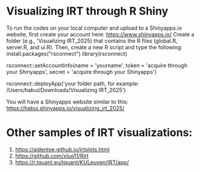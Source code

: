 # Visualizing IRT through R Shiny
To run the codes on your local computer and upload to a Shinyapps.io website, first create your account here: https://www.shinyapps.io/
Create a folder (e.g., 'Visualizing IRT_2025) that contains the R files (global.R, server.R, and ui.R).
Then, create a new R script and type the following:
  install.packages("rsconnect")
  library(rsconnect)

  rsconnect::setAccountInfo(name = 'yourname',
                            token = 'acquire through your Shinyapps',
                            secret = 'acquire through your Shinyapps')

  rsconnect::deployApp('your folder path, for example: /Users/habui/Downloads/Visualizing IRT_2025')

  You will have a Shinyapps website similar to this: https://habui.shinyapps.io/visualizing_irt_2025/

  # Other samples of IRT visualizations:
  1. https://aidenloe.github.io/irtplots.html
  2. https://github.com/xluo11/Rirt
  3. https://r.tquant.eu/tquant/KULeuven/IRT/app/
  
